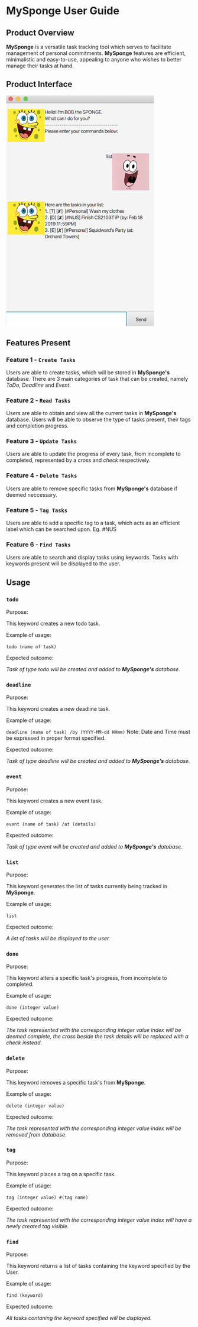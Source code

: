 # MySponge User Guide

## Product Overview
**MySponge** is a versatile task tracking tool which serves to facilitate management of personal commitments. **MySponge** features are efficient, minimalistic and easy-to-use, appealing to anyone who wishes to better manage their tasks at hand.

## Product Interface
<img src="Ui.png" width="400">

## Features Present

### Feature 1 - `Create Tasks`
Users are able to create tasks, which will be stored in **MySponge's** database. There are 3 main categories of task that can be created, namely _ToDo_, _Deadline_ and _Event_.

### Feature 2 - `Read Tasks`
Users are able to obtain and view all the current tasks in **MySponge's** database. Users will be able to observe the type of tasks present, their tags and completion progress.

### Feature 3 - `Update Tasks`
Users are able to update the progress of every task, from incomplete to completed, represented by a _cross_ and _check_ respectively.

### Feature 4 - `Delete Tasks`
Users are able to remove specific tasks from **MySponge's** database if deemed neccessary.

### Feature 5 - `Tag Tasks`
Users are able to add a specific tag to a task, which acts as an efficient label which can be searched upon. Eg. #NUS

### Feature 6 - `Find Tasks`
Users are able to search and display tasks using keywords. Tasks with keywords present will be displayed to the user.


## Usage

### `todo` 
Purpose:

This keyword creates a new todo task.

Example of usage: 

`todo (name of task)`

Expected outcome:

_Task of type todo will be created and added to **MySponge's** database._

### `deadline`
Purpose:

This keyword creates a new deadline task.

Example of usage: 

`deadline (name of task) /by (YYYY-MM-dd HHmm)` Note: Date and Time must be expressed in proper format specified.

Expected outcome:

_Task of type deadline will be created and added to **MySponge's** database._


### `event`
Purpose:

This keyword creates a new event task.

Example of usage: 

`event (name of task) /at (details)`

Expected outcome:

_Task of type event will be created and added to **MySponge's** database._


### `list`

Purpose:

This keyword generates the list of tasks currently being tracked in **MySponge**.

Example of usage: 

`list`

Expected outcome:

_A list of tasks will be displayed to the user._


### `done`
Purpose:

This keyword alters a specific task's progress, from incomplete to completed.

Example of usage: 

`done (integer value)`

Expected outcome:

_The task represented with the corresponding integer value index will be deemed complete, the cross beside the task details will be replaced with a check instead._


### `delete`
Purpose:

This keyword removes a specific task's from **MySponge**.

Example of usage: 

`delete (integer value)`

Expected outcome:

_The task represented with the corresponding integer value index will be removed from database_.


### `tag`
Purpose:

This keyword places a tag on a specific task.

Example of usage: 

`tag (integer value) #(tag name)`

Expected outcome:

_The task represented with the corresponding integer value index will have a newly created tag visible._


### `find`
Purpose:

This keyword returns a list of tasks containing the keyword specified by the User.

Example of usage: 

`find (keyword)`

Expected outcome:

_All tasks contaning the keyword specified will be displayed._
